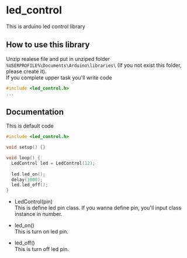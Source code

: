 # led_control
This is arduino led control library

## How to use this library
Unzip realese file and put in unziped folder `%USERPROFILE%\Documents\Arduino\libraries\` (If you not exist this folder, please create it).<br/>
If you complete upper task you'll write code
```c
#include <led_control.h>
...
```

## Documentation
This is default code
```c
#include <led_control.h>

void setup() {}

void loop() {
  LedControl led = LedControl(12);
  
  led.led_on();
  delay(1000);
  led.led_off();
}
```
- LedControl(pin)<br/>
This is define led pin class. If you wanna define pin, you'll input class instance in number.

- led_on()<br/>
This is turn on led pin.

- led_off()<br/>
This is turn off led pin.
